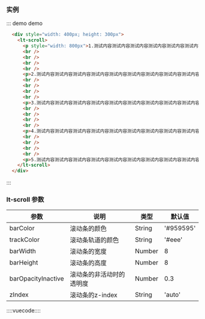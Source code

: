 ### 实例

::: demo demo
```html
  <div style="width: 400px; height: 300px">
    <lt-scroll>
      <p style="width: 800px">1.测试内容测试内容测试内容测试内容测试内容测试内容测试内容测试内容测试内容</p>
      <br />
      <br />
      <br />
      <br />
      <p>2.测试内容测试内容测试内容测试内容测试内容测试内容测试内容测试内容测试内容</p>
      <br />
      <br />
      <br />
      <br />
      <p>3.测试内容测试内容测试内容测试内容测试内容测试内容测试内容测试内容测试内容</p>
      <br />
      <br />
      <br />
      <br />
      <p>4.测试内容测试内容测试内容测试内容测试内容测试内容测试内容测试内容测试内容</p>
      <br />
      <br />
      <br />
      <br />
      <p>5.测试内容测试内容测试内容测试内容测试内容测试内容测试内容测试内容测试内容</p>
    </lt-scroll>
  </div>
```
:::

### lt-scroll 参数

参数|说明|类型|默认值
--------|--------|--------|--------
barColor|滚动条的颜色|String|'#959595'
trackColor|滚动条轨道的颜色|String|'#eee'
barWidth|滚动条的宽度|Number|8
barHeight|滚动条的高度|Number|8
barOpacityInactive|滚动条的非活动时的透明度|Number|0.3
zIndex|滚动条的z-index|String|'auto'


::::vuecode::::
<style lang='less'>

</style>